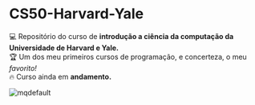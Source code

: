 # CS50-Harvard-Yale 
:computer: Repositório do curso de **introdução a ciência da computação da Universidade de Harvard e Yale.**        
:trophy: Um dos meu primeiros cursos de programação, e concerteza, o meu *favorito!*  
:fire: Curso ainda em **andamento.**    

![mqdefault](https://user-images.githubusercontent.com/79543726/125662947-7c21bfc9-b60c-428c-829e-ebe1b00d6284.jpg)


